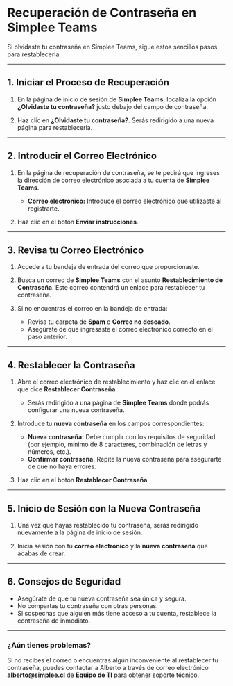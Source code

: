 # Recuperación de Contraseña en Simplee Teams

Si olvidaste tu contraseña en Simplee Teams, sigue estos sencillos pasos para restablecerla:

---

## 1. Iniciar el Proceso de Recuperación

1. En la página de inicio de sesión de **Simplee Teams**, localiza la opción **¿Olvidaste tu contraseña?** justo debajo del campo de contraseña.

2. Haz clic en **¿Olvidaste tu contraseña?**. Serás redirigido a una nueva página para restablecerla.

---

## 2. Introducir el Correo Electrónico

1. En la página de recuperación de contraseña, se te pedirá que ingreses la dirección de correo electrónico asociada a tu cuenta de **Simplee Teams**.

   - **Correo electrónico:** Introduce el correo electrónico que utilizaste al registrarte.

2. Haz clic en el botón **Enviar instrucciones**.

---

## 3. Revisa tu Correo Electrónico

1. Accede a tu bandeja de entrada del correo que proporcionaste.

2. Busca un correo de **Simplee Teams** con el asunto **Restablecimiento de Contraseña**. Este correo contendrá un enlace para restablecer tu contraseña.

3. Si no encuentras el correo en la bandeja de entrada:
   - Revisa tu carpeta de **Spam** o **Correo no deseado**.
   - Asegúrate de que ingresaste el correo electrónico correcto en el paso anterior.

---

## 4. Restablecer la Contraseña

1. Abre el correo electrónico de restablecimiento y haz clic en el enlace que dice **Restablecer Contraseña**.

   - Serás redirigido a una página de **Simplee Teams** donde podrás configurar una nueva contraseña.

2. Introduce tu **nueva contraseña** en los campos correspondientes:

   - **Nueva contraseña:** Debe cumplir con los requisitos de seguridad (por ejemplo, mínimo de 8 caracteres, combinación de letras y números, etc.).
   - **Confirmar contraseña:** Repite la nueva contraseña para asegurarte de que no haya errores.

3. Haz clic en el botón **Restablecer Contraseña**.

---

## 5. Inicio de Sesión con la Nueva Contraseña

1. Una vez que hayas restablecido tu contraseña, serás redirigido nuevamente a la página de inicio de sesión.

2. Inicia sesión con tu **correo electrónico** y la **nueva contraseña** que acabas de crear.

---

## 6. Consejos de Seguridad

- Asegúrate de que tu nueva contraseña sea única y segura.
- No compartas tu contraseña con otras personas.
- Si sospechas que alguien más tiene acceso a tu cuenta, restablece la contraseña de inmediato.

---

### ¿Aún tienes problemas?

Si no recibes el correo o encuentras algún inconveniente al restablecer tu contraseña, puedes contactar a Alberto a través de correo electrónico **<alberto@simplee.cl>** de **Equipo de TI** para obtener soporte técnico.
